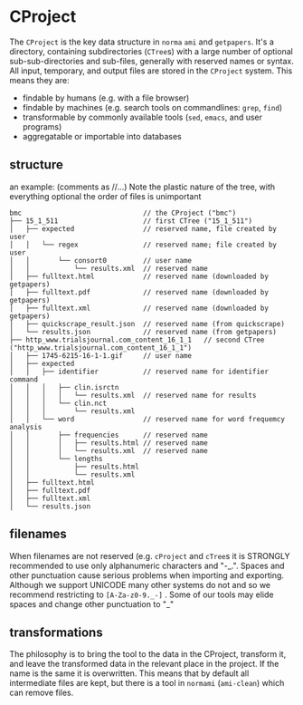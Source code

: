 # CProject

The `CProject` is the key data structure in `norma` `ami` and `getpapers`. It's a directory, containing subdirectories (`CTree`s) with a large number of 
optional sub-sub-directories and sub-files, generally with reserved names or syntax. All input, temporary, and output files are stored in the `CProject`
system. This means they are:

* findable by humans (e.g. with a file browser)
* findable by machines (e.g. search tools on commandlines: `grep`, `find`)
* transformable by commonly available tools (`sed`, `emacs`, and user programs)
* aggregatable or importable into databases

## structure
an example: (comments as //...) Note the plastic nature of the tree, with everything optional
the order of files is unimportant
```
bmc                              // the CProject ("bmc")
├── 15_1_511                     // first CTree ("15_1_511")
│   ├── expected                 // reserved name, file created by user
│   │   └── regex                // reserved name; file created by user
│   │       └── consort0         // user name
│   │           └── results.xml  // reserved name
│   ├── fulltext.html            // reserved name (downloaded by getpapers)
│   ├── fulltext.pdf             // reserved name (downloaded by getpapers)
│   ├── fulltext.xml             // reserved name (downloaded by getpapers)
│   ├── quickscrape_result.json  // reserved name (from quickscrape)
│   └── results.json             // reserved name (from getpapers)
├── http_www.trialsjournal.com_content_16_1_1   // second CTree ("http_www.trialsjournal.com_content_16_1_1")
│   ├── 1745-6215-16-1-1.gif     // user name 
│   ├── expected
│   │   ├── identifier           // reserved name for identifier command
│   │   │   ├── clin.isrctn
│   │   │   │   └── results.xml  // reserved name for results
│   │   │   └── clin.nct
│   │   │       └── results.xml
│   │   └── word                 // reserved name for word frequemcy analysis
│   │       ├── frequencies      // reserved name
│   │       │   ├── results.html // reserved name
│   │       │   └── results.xml  // reserved name
│   │       └── lengths
│   │           ├── results.html
│   │           └── results.xml
│   ├── fulltext.html
│   ├── fulltext.pdf
│   ├── fulltext.xml
│   └── results.json
```

## filenames

When filenames are not reserved (e.g. `cProject` and `cTree`s it is STRONGLY recommended to use only alphanumeric characters and "-\_.". Spaces and other punctuation cause serious problems when importing and exporting. Although we support UNICODE many other systems do not and so we recommend restricting to `[A-Za-z0-9._-]` . Some of our tools may elide spaces and change other punctuation to "\_"

## transformations
The philosophy is to bring the tool to the data in the CProject, transform it, and leave the transformed data in the relevant place in the project. If the name is the same it is overwritten. This means that by default all intermediate files are kept, but there is a tool in `normami` (`ami-clean`) which can remove files.


